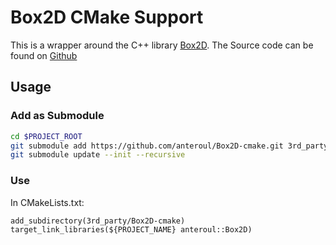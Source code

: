 # Box2D CMake Support

This is a wrapper around the C++ library [Box2D](http://box2d.org/). The Source code can be found on [Github](https://github.com/erincatto/Box2D)

## Usage
### Add as Submodule

```sh
cd $PROJECT_ROOT
git submodule add https://github.com/anteroul/Box2D-cmake.git 3rd_party/Box2D-cmake
git submodule update --init --recursive
```

### Use

In CMakeLists.txt:

```
add_subdirectory(3rd_party/Box2D-cmake)
target_link_libraries(${PROJECT_NAME} anteroul::Box2D)
```
